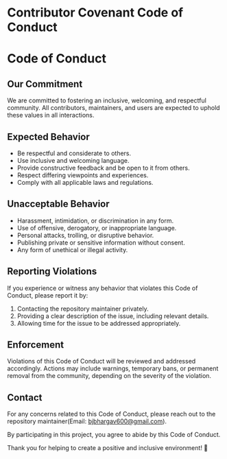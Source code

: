 # Contributor Covenant Code of Conduct
# Code of Conduct

## Our Commitment
We are committed to fostering an inclusive, welcoming, and respectful community. All contributors, maintainers, and users are expected to uphold these values in all interactions.

## Expected Behavior
- Be respectful and considerate to others.
- Use inclusive and welcoming language.
- Provide constructive feedback and be open to it from others.
- Respect differing viewpoints and experiences.
- Comply with all applicable laws and regulations.

## Unacceptable Behavior
- Harassment, intimidation, or discrimination in any form.
- Use of offensive, derogatory, or inappropriate language.
- Personal attacks, trolling, or disruptive behavior.
- Publishing private or sensitive information without consent.
- Any form of unethical or illegal activity.

## Reporting Violations
If you experience or witness any behavior that violates this Code of Conduct, please report it by:
1. Contacting the repository maintainer privately.
2. Providing a clear description of the issue, including relevant details.
3. Allowing time for the issue to be addressed appropriately.

## Enforcement
Violations of this Code of Conduct will be reviewed and addressed accordingly. Actions may include warnings, temporary bans, or permanent removal from the community, depending on the severity of the violation.

## Contact
For any concerns related to this Code of Conduct, please reach out to the repository maintainer(Email: bjbhargav600@gmail.com).

By participating in this project, you agree to abide by this Code of Conduct.

Thank you for helping to create a positive and inclusive environment! 🚀

